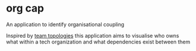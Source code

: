 # org cap
An application to identify organisational coupling

Inspired by [team topologies](https://teamtopologies.com/?gclid=EAIaIQobChMIp5H9u5Ti7wIVzbLVCh11KAgJEAAYASAAEgK0P_D_BwE) this application aims to visualise who owns what within a tech organization and what dependencies exist between them
